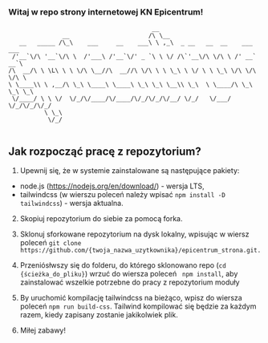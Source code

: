  
### Witaj w repo strony internetowej KN Epicentrum!
```
                                        __                                  
               __                      /\ \__                               
   __   _____ /\_\    ___     __    ___\ \ ,_\  _ __   __  __    ___ ___    
 /'__`\/\ '__`\/\ \  /'___\ /'__`\/' _ `\ \ \/ /\`'__\/\ \/\ \ /' __` __`\  
/\  __/\ \ \L\ \ \ \/\ \__//\  __//\ \/\ \ \ \_\ \ \/ \ \ \_\ \/\ \/\ \/\ \ 
\ \____\\ \ ,__/\ \_\ \____\ \____\ \_\ \_\ \__\\ \_\  \ \____/\ \_\ \_\ \_\
 \/____/ \ \ \/  \/_/\/____/\/____/\/_/\/_/\/__/ \/_/   \/___/  \/_/\/_/\/_/
          \ \_\                                                             
           \/_/                                                             
           
```           
## Jak rozpocząć pracę z repozytorium?

1. Upewnij się, że w systemie zainstalowane są następujące pakiety:
* node.js (https://nodejs.org/en/download/) - wersja LTS,
* tailwindcss (w wierszu poleceń należy wpisać ``` npm install -D tailwindcss ```) - wersja aktualna.

2. Skopiuj repozytorium do siebie za pomocą forka.

3. Sklonuj sforkowane repozytorium na dysk lokalny, wpisując w wiersz poleceń  ```git clone https://github.com/{twoja_nazwa_uzytkownika}/epicentrum_strona.git.```

4. Przeniósłwszy się do folderu, do którego sklonowano repo (```cd {ścieżka_do_pliku}```) wrzuć do wiersza poleceń ``` npm install```, aby zainstalować wszelkie potrzebne do pracy z repozytorium moduły

5. By uruchomić kompilację tailwindcss na bieżąco, wpisz do wiersza poleceń ``` npm run build-css ```. Tailwind kompilować się będzie za każdym razem, kiedy zapisany zostanie jakikolwiek plik.

6. Miłej zabawy!
